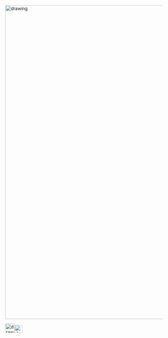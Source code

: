 <img src="https://user-images.githubusercontent.com/57723790/88509856-3f503100-cfe2-11ea-862a-5bf44aece51d.png" alt="drawing" width="1000"/>


[<img src="https://user-images.githubusercontent.com/57723790/69009439-e5b44480-0933-11ea-8c7a-a59c860072fb.png" alt="drawing" width="30"/><img src="https://user-images.githubusercontent.com/57723790/72177145-d8a95400-33be-11ea-9c96-d9fc9e366571.jpg" alt="drawing" width="25"/>](https://elianawassermann.github.io/CVenglish/Publications)

